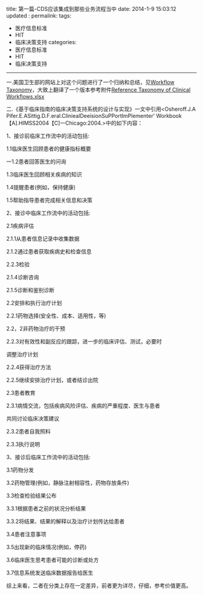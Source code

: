 title:  第一篇-CDS应该集成到那些业务流程当中
date:   2014-1-9 15:03:12
updated	:
permalink:
tags:
- 医疗信息标准
- HIT
- 临床决策支持
categories:
- 医疗信息标准
- HIT
- 临床决策支持

---


一.美国卫生部的网站上对这个问题进行了一个归纳和总结，见[Workflow Taxonomy](http://www.healthit.gov/sites/default/files/cds/3_5_6__ref_workflow_taxonomy.pdf)，大致上翻译了一个版本参考附件[Reference Taxonomy of Clinical Workflows.xlsx](http://blog.sciencenet.cn/home.php?mod=attachment&id=48303)

二.《基于临床指南的临床决策支持系统的设计与实现》一文中引用<Osheroff.J.A Pifer.E.ASittig.D.F.eral.CliniealDeeisionSuPPortImPlementer’ Workbook【A].HIMSS2004【C]一Chicago:2004.>中的如下内容：

1、接诊前临床工作流中的活动包括:

1.1临床医生回顾患者的健康指标概要

一1.2患者回答医生的问询

1.3临床医生回顾相关疾病的知识

1.4提醒患者(例如，保持健康)

1.5帮助指导患者完成相关信息和决策

2、接诊中临床工作流中的活动包括:

2.1疾病评估

2.1.1从患者信息记录中收集数据

2.1.2通过患者获取疾病史和检查信息

2.2.3检验

2.1.4诊断咨询

2.1.5诊断和鉴别诊断

2.2安排和执行治疗计划

2.2.1药物选择(安全性、成本、适用性，等)

2.2，2非药物治疗的干预

2.2.3对有效性和副反应的跟踪，进一步的临床评估、测试，必要时

调整治疗计划

2.2.4获得治疗方法

2.2.5继续安排治疗计划，或者结诊出院

2.3患者教育

2.3.1病情交流，包括疾病风险评估、疾病的严重程度、医生与患者

共同讨论临床决策建议

2.3.2患者自我照料

2.3.3执行说明

3、接诊后临床工作流中的活动包括:

3.1药物分发

3.2药物管理(例如，静脉注射相容性，药物存放条件)

3.3检查检验结果公布

3.3.1根据患者之前的状况分析结果

3.3.2将结果、结果的解释以及治疗计划传达给患者

3.4患者注意事项

3.5出现新的临床情况(例如，停药)

3.6临床医生思考患者可能的诊断或处方

3.7信息系统发送临床数据报告给医生

综上来看，二者在分类上存在一定差异，前者更为详尽，仔细，参考价值更高。
